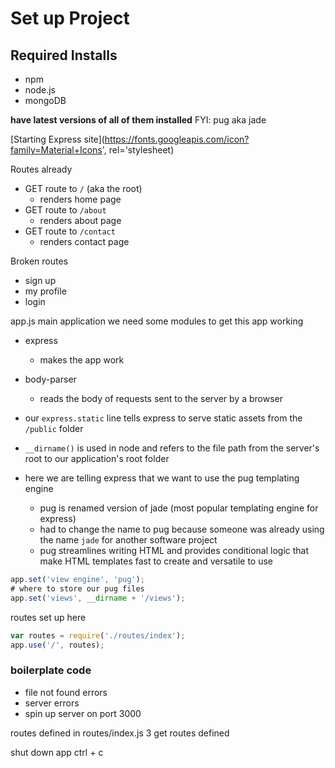 # Set up Project

## Required Installs
* npm
* node.js
* mongoDB

**have latest versions of all of them installed**
FYI: pug aka jade

[Starting Express site](https://fonts.googleapis.com/icon?family=Material+Icons', rel='stylesheet)

Routes already
* GET route to `/` (aka the root)
    - renders home page
* GET route to `/about`
    - renders about page
* GET route to `/contact`
    - renders contact page

Broken routes
* sign up
* my profile
* login

app.js
main application
we need some modules to get this app working
* express
    - makes the app work
* body-parser
    - reads the body of requests sent to the server by a browser
* our `express.static` line tells express to serve static assets from the `/public` folder
* `__dirname()` is used in node and refers to the file path from the server's root to our application's root folder

* here we are telling express that we want to use the pug templating engine
    - pug is renamed version of jade (most popular templating engine for express)
    - had to change the name to pug because someone was already using the name `jade` for another software project
    - pug streamlines writing HTML and provides conditional logic that make HTML templates fast to create and versatile to use

```js
app.set('view engine', 'pug');
# where to store our pug files
app.set('views', __dirname + '/views');
```

routes set up here
```js
var routes = require('./routes/index');
app.use('/', routes);
```

### boilerplate code
* file not found errors
* server errors
* spin up server on port 3000


routes defined in routes/index.js
3 get routes defined

shut down app
ctrl + c



